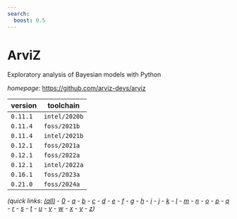 ```yaml
---
search:
  boost: 0.5
---
```

# ArviZ

Exploratory analysis of Bayesian models with Python

*homepage*: <https://github.com/arviz-devs/arviz>

version | toolchain
--------|----------
``0.11.1`` | ``intel/2020b``
``0.11.4`` | ``foss/2021b``
``0.11.4`` | ``intel/2021b``
``0.12.1`` | ``foss/2021a``
``0.12.1`` | ``foss/2022a``
``0.12.1`` | ``intel/2022a``
``0.16.1`` | ``foss/2023a``
``0.21.0`` | ``foss/2024a``


*(quick links: [(all)](../index.md) - [0](../0/index.md) - [a](../a/index.md) - [b](../b/index.md) - [c](../c/index.md) - [d](../d/index.md) - [e](../e/index.md) - [f](../f/index.md) - [g](../g/index.md) - [h](../h/index.md) - [i](../i/index.md) - [j](../j/index.md) - [k](../k/index.md) - [l](../l/index.md) - [m](../m/index.md) - [n](../n/index.md) - [o](../o/index.md) - [p](../p/index.md) - [q](../q/index.md) - [r](../r/index.md) - [s](../s/index.md) - [t](../t/index.md) - [u](../u/index.md) - [v](../v/index.md) - [w](../w/index.md) - [x](../x/index.md) - [y](../y/index.md) - [z](../z/index.md))*

